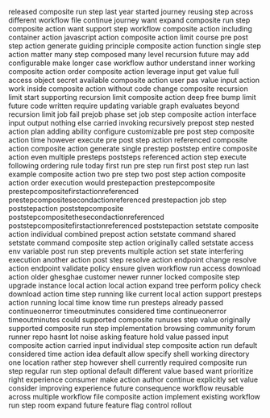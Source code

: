 released composite run step last year started journey reusing step across different workflow file continue journey want expand composite run step composite action want support step workflow composite action including container action javascript action composite action limit course pre post step action generate guiding principle composite action function single step action matter many step composed many level recursion future may add configurable make longer case workflow author understand inner working composite action order composite action leverage input get value full access object secret available composite action user pas value input action work inside composite action without code change composite recursion limit start supporting recursion limit composite action deep free bump limit future code written require updating variable graph evaluates beyond recursion limit job fail prejob phase set job step composite action interface input output nothing else carried invoking recursively prepost step nested action plan adding ability configure customizable pre post step composite action time however execute pre post step action referenced composite action composite action generate single prestep poststep entire composite action even multiple presteps poststeps referenced action step execute following ordering rule today first run pre step run first post step run last example composite action two pre step two post step action composite action order execution would prestepaction prestepcomposite prestepcompositefirstactionreferenced prestepcompositesecondactionreferenced prestepaction job step poststepaction poststepcomposite poststepcompositethesecondactionreferenced poststepcompositefirstactionreferenced poststepaction setstate composite action individual combined prepost action setstate command shared setstate command composite step action originally called setstate access env variable post run step prevents multiple action set state interfering execution another action post step resolve action endpoint change resolve action endpoint validate policy ensure given workflow run access download action older ghesghae customer newer runner locked composite step upgrade instance local action local action expand tree perform policy check download action time step running like current local action support presteps action running local time know time run presteps already passed continueonerror timeoutminutes considered time continueonerror timeoutminutes could supported composite runuses step value originally supported composite run step implementation browsing community forum runner repo hasnt lot noise asking feature hold value passed input composite action carried input individual step composite action run default considered time action idea default allow specify shell working directory one location rather step however shell currently required composite run step regular run step optional default different value based want prioritize right experience consumer make action author continue explicitly set value consider improving experience future consequence workflow reusable across multiple workflow file composite action implement existing workflow run step room expand future feature flag control rollout